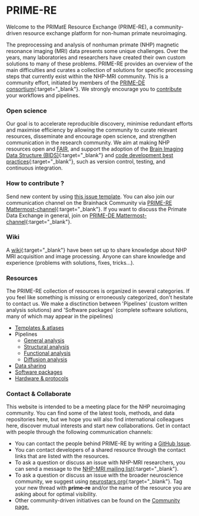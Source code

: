 # PRIME-RE
Welcome to the PRIMatE Resource Exchange (PRIME-RE), a community-driven resource exchange platform for non-human primate neuroimaging.    

The preprocessing and analysis of nonhuman primate (NHP) magnetic resonance imaging (MRI) data presents some unique challenges. Over the years, many laboratories and researchers have created their own custom solutions to many of these problems. PRIME-RE provides an overview of the main difficulties and curates a collection of solutions for specific processing steps that currently exist within the NHP-MRI community. This is a community effort, initiated by members of the [PRIME-DE consortium](http://fcon_1000.projects.nitrc.org/indi/indiPRIME.html){:target="_blank"}. We strongly encourage you to [contribute](contribute.md) your workflows and pipelines.     

### Open science
Our goal is to accelerate reproducible discovery, minimise redundant efforts and maximise efficiency by allowing the community to curate relevant resources, disseminate and encourage open science, and strengthen communication in the research community. We aim at making NHP resources open and [FAIR](https://doi.org/10.1038/sdata.2016.18), and support the adoption of the [Brain Imaging Data Structure (BIDS)](https://doi.org/10.1038/sdata.2016.44){:target="_blank"} and [code development best practices](https://doi.org/10.1038/nn.4550){:target="_blank"}, such as version control, testing, and continuous integration.

### How to contribute ?
Send new content by using [this issue template](https://github.com/PRIME-RE/prime-re.github.io/issues/new?assignees=&labels=new-resource&template=new-resource.md&title=%3CResource+Name%3E). You can also join our communication channel on the Brainhack Community via [PRIME-RE Mattermost-channel](https://mattermost.brainhack.org/brainhack/channels/compmri_resourcehub){:target="_blank"}. If you want to discuss the Primate Data Exchange in general, join on [PRIME-DE Mattermost-channel](https://mattermost.brainhack.org/brainhack/channels/prime-de){:target="_blank"}.

### Wiki
A [wiki](https://github.com/PRIME-RE/prime-re.github.io/wiki/){:target="_blank"} have been set up to share knowledge about NHP MRI acquisition and image processing. Anyone can share knowledge and experience (problems with solutions, fixes, tricks...).

### Resources
The PRIME-RE collection of resources is organized in several categories. If you feel like something is missing or erroneously categorized, don't hesitate to contact us. We make a disctinction between 'Pipelines' (custom written analysis solutions) and 'Software packages' (complete software solutions, many of which may appear in the pipelines)   

- [Templates & atlases](templates_and_atlases.md)
- Pipelines
    - [General analysis](pipelines_general.md)       
    - [Structural analysis](pipelines_structural.md)
    - [Functional analysis](pipelines_fmri.md)
    - [Diffusion analysis](pipelines_diffusion.md)      
- [Data sharing](data_sharing.md)
- [Software packages](software_packages.md)
- [Hardware & protocols](hardware.md)

### Contact & Collaborate     
This website is intended to be a meeting place for the NHP neuroimaging community. You can find some of the latest tools, methods, and data repositories here, but we hope you will also find international colleagues here, discover mutual interests and start new collaborations. Get in contact with people through the following communication channels:    

- You can contact the people behind PRIME-RE by writing a [GitHub Issue](https://github.com/PRIME-RE/prime-re.github.io/issues/new?assignees=&labels=Contact&template=contact.md&title=[Contact]:&nbsp;%3Ctopic%3E).    
- You can contact developers of a shared resource through the contact links that are listed with the resources.    
- To ask a question or discuss an issue with NHP-MRI researchers, you can send a message to the [NHP-MRI mailing list](https://groups.google.com/forum/#!forum/nhp-mri){:target="_blank"}.    
- To ask a question or discuss an issue with the broader neuroscience community, we suggest using [neurostars.org](https://neurostars.org/){:target="_blank"}. Tag your new thread with **prime-re** and/or the name of the resource you are asking about for optimal visibility.
- Other community-driven initiatives can be found on the [Community page.](community.md)
